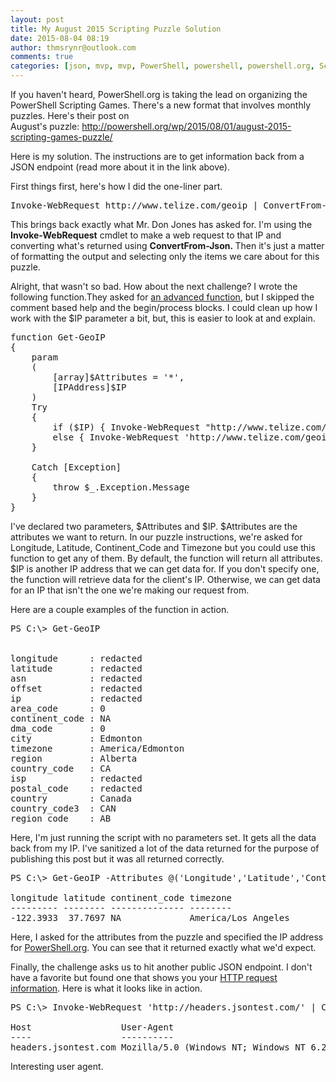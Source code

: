 ```yaml
---
layout: post
title: My August 2015 Scripting Puzzle Solution
date: 2015-08-04 08:19
author: thmsrynr@outlook.com
comments: true
categories: [json, mvp, mvp, PowerShell, powershell, powershell.org, Scripting Puzzle, scripting puzzle, scriptingpuzzle, web reqeuest]
---
```

If you haven't heard, PowerShell.org is taking the lead on organizing the PowerShell Scripting Games. There's a new format that involves monthly puzzles. Here's their post on August's puzzle: <a href="http://powershell.org/wp/2015/08/01/august-2015-scripting-games-puzzle/" target="_blank">http://powershell.org/wp/2015/08/01/august-2015-scripting-games-puzzle/</a>

Here is my solution. The instructions are to get information back from a JSON endpoint (read more about it in the link above).

First things first, here's how I did the one-liner part.

<pre class="lang:ps decode:true ">Invoke-WebRequest http://www.telize.com/geoip | ConvertFrom-Json | Format-Table Longitude,Latitude,Continent_Code,Timezone -AutoSize</pre>

This brings back exactly what Mr. Don Jones has asked for. I'm using the <strong>Invoke-WebRequest</strong> cmdlet to make a web request to that IP and converting what's returned using <strong>ConvertFrom-Json. </strong>Then it's just a matter of formatting the output and selecting only the items we care about for this puzzle.

Alright, that wasn't so bad. How about the next challenge? I wrote the following function.They asked for <a href="https://technet.microsoft.com/en-us/magazine/hh360993.aspx" target="_blank">an advanced function</a>, but I skipped the comment based help and the begin/process blocks. I could clean up how I work with the $IP parameter a bit, but, this is easier to look at and explain.

<pre class="lang:ps decode:true">function Get-GeoIP
{
    param
    (
        [array]$Attributes = '*',
        [IPAddress]$IP
    )
    Try
    {
        if ($IP) { Invoke-WebRequest "http://www.telize.com/geoip/$IP" | ConvertFrom-Json | Select-Object $Attributes }
        else { Invoke-WebRequest 'http://www.telize.com/geoip' | ConvertFrom-Json | Select-Object $Attributes }
    }
    
    Catch [Exception]
    {
        throw $_.Exception.Message
    }
}</pre>

I've declared two parameters, $Attributes and $IP. $Attributes are the attributes we want to return. In our puzzle instructions, we're asked for Longitude, Latitude, Continent_Code and Timezone but you could use this function to get any of them. By default, the function will return all attributes. $IP is another IP address that we can get data for. If you don't specify one, the function will retrieve data for the client's IP. Otherwise, we can get data for an IP that isn't the one we're making our request from.

Here are a couple examples of the function in action.

<pre class="lang:ps decode:true">PS C:\&gt; Get-GeoIP


longitude      : redacted
latitude       : redacted
asn            : redacted
offset         : redacted
ip             : redacted
area_code      : 0
continent_code : NA
dma_code       : 0
city           : Edmonton
timezone       : America/Edmonton
region         : Alberta
country_code   : CA
isp            : redacted
postal_code    : redacted
country        : Canada
country_code3  : CAN
region_code    : AB</pre>

Here, I'm just running the script with no parameters set. It gets all the data back from my IP. I've sanitized a lot of the data returned for the purpose of publishing this post but it was all returned correctly.

<pre class="lang:ps decode:true">PS C:\&gt; Get-GeoIP -Attributes @('Longitude','Latitude','Continent_Code','Timezone') -IP 104.28.14.25 | Format-Table -AutoSize

longitude latitude continent_code timezone           
--------- -------- -------------- --------           
-122.3933  37.7697 NA             America/Los_Angeles</pre>

Here, I asked for the attributes from the puzzle and specified the IP address for <a href="http://powershell.org" target="_blank">PowerShell.org</a>. You can see that it returned exactly what we'd expect.

Finally, the challenge asks us to hit another public JSON endpoint. I don't have a favorite but found one that shows you your <a href="http://headers.jsontest.com/" target="_blank">HTTP request information</a>. Here is what it looks like in action.

<pre class="lang:ps decode:true ">PS C:\&gt; Invoke-WebRequest 'http://headers.jsontest.com/' | ConvertFrom-Json | Format-Table -AutoSize

Host                 User-Agent                                                           
----                 ----------                                                           
headers.jsontest.com Mozilla/5.0 (Windows NT; Windows NT 6.2; en-US) WindowsPowerShell/4.0</pre>

Interesting user agent.
